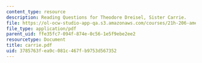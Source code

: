 ```yaml
---
content_type: resource
description: Reading Questions for Theodore Dreisel, Sister Carrie.
file: https://ol-ocw-studio-app-qa.s3.amazonaws.com/courses/21h-206-american-consumer-culture-fall-2007/3785763fea9c081c467fb9753d567352_carrie.pdf
file_type: application/pdf
parent_uid: ffe35fc7-094f-874e-0c56-1e5f9ebe2ee2
resourcetype: Document
title: carrie.pdf
uid: 3785763f-ea9c-081c-467f-b9753d567352
---
```

